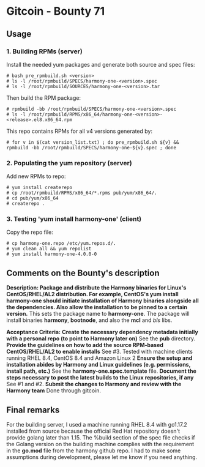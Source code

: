 # Gitcoin - Bounty 71

## Usage

### 1. Building RPMs (server)
Install the needed yum packages and generate both source and spec files:
```shell
# bash pre_rpmbuild.sh <version>
# ls -l /root/rpmbuild/SPECS/harmony-one-<version>.spec
# ls -l /root/rpmbuild/SOURCES/harmony-one-<version>.tar
```

Then build the RPM package:
```shell
# rpmbuild -bb /root/rpmbuild/SPECS/harmony-one-<version>.spec
# ls -l /root/rpmbuild/RPMS/x86_64/harmony-one-<version>-<release>.el8.x86_64.rpm
```

This repo contains RPMs for all v4 versions generated by:
```shell
# for v in $(cat version_list.txt) ; do pre_rpmbuild.sh ${v} && rpmbuild -bb /root/rpmbuild/SPECS/harmony-one-${v}.spec ; done
```

### 2. Populating the yum repository (server)
Add new RPMs to repo:
```shell
# yum install createrepo
# cp /root/rpmbuild/RPMS/x86_64/*.rpms pub/yum/x86_64/.
# cd pub/yum/x86_64
# createrepo .
```

### 3. Testing 'yum install harmony-one' (client)
Copy the repo file:
```shell
# cp harmony-one.repo /etc/yum.repos.d/.
# yum clean all && yum repolist
# yum install harmony-one-4.0.0-0
```


## Comments on the Bounty's description

**Description: Package and distribute the Harmony binaries for Linux's CentOS/RHEL/AL2 distribution. For example, CentOS's yum install harmony-one should initiate installation of Harmony binaries alongside all the dependencies. Also allow the installation to be pinned to a certain version.**
This sets the package name to **harmony-one**. The package will install binaries **harmony**, **bootnode**, and also the **mcl** and *bls* libs.

**Acceptance Criteria:**
**Create the necessary dependency metadata initially with a personal repo (to point to Harmony later on)**
See the **pub** directory.
**Provide the guidelines on how to add the source RPM-based CentOS/RHEL/AL2 to enable installs**
See #3. Tested with machine clients running RHEL 8.4, CentOS 8.4 and Amazon Linux 2
**Ensure the setup and installation abides by Harmony and Linux guidelines (e.g. permissions, install path, etc.)**
See the **harmony-one.spec.template** file. 
**Document the steps necessary to post the latest builds to the Linux repositories, if any**
See #1 and #2.
**Submit the changes to Harmony and review with the Harmony team**
Done through gitcoin.

## Final remarks

For the building server, I used a machine running RHEL 8.4 with go1.17.2 installed from source
because the official Red Hat repository doesn't provide golang later than 1.15.
The %build section of the spec file checks if the Golang version on the building machine complies
with the requirement in the **go.mod** file from the harmony github repo.
I had to make some assumptions during development, please let me know if you need anything.
